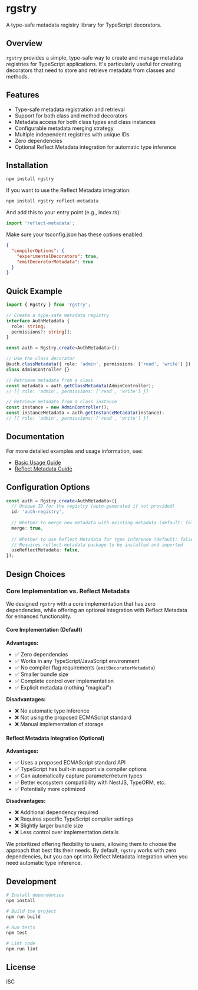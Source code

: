 # rgstry

A type-safe metadata registry library for TypeScript decorators.

## Overview

`rgstry` provides a simple, type-safe way to create and manage metadata registries for TypeScript applications. It's particularly useful for creating decorators that need to store and retrieve metadata from classes and methods.

## Features

- Type-safe metadata registration and retrieval
- Support for both class and method decorators
- Metadata access for both class types and class instances
- Configurable metadata merging strategy
- Multiple independent registries with unique IDs
- Zero dependencies
- Optional Reflect Metadata integration for automatic type inference

## Installation

```bash
npm install rgstry
```

If you want to use the Reflect Metadata integration:

```bash
npm install rgstry reflect-metadata
```

And add this to your entry point (e.g., index.ts):

```typescript
import 'reflect-metadata';
```

Make sure your tsconfig.json has these options enabled:

```json
{
  "compilerOptions": {
    "experimentalDecorators": true,
    "emitDecoratorMetadata": true
  }
}
```

## Quick Example

```typescript
import { Rgstry } from 'rgstry';

// Create a type-safe metadata registry
interface AuthMetadata {
  role: string;
  permissions?: string[];
}

const auth = Rgstry.create<AuthMetadata>();

// Use the class decorator
@auth.classMetadata({ role: 'admin', permissions: ['read', 'write'] })
class AdminController {}

// Retrieve metadata from a class
const metadata = auth.getClassMetadata(AdminController);
// [{ role: 'admin', permissions: ['read', 'write'] }]

// Retrieve metadata from a class instance
const instance = new AdminController();
const instanceMetadata = auth.getInstanceMetadata(instance);
// [{ role: 'admin', permissions: ['read', 'write'] }]
```

## Documentation

For more detailed examples and usage information, see:
- [Basic Usage Guide](./examples/basic-usage.md)
- [Reflect Metadata Guide](./examples/reflect-metadata-example.md)

## Configuration Options

```typescript
const auth = Rgstry.create<AuthMetadata>({
  // Unique ID for the registry (auto-generated if not provided)
  id: 'auth-registry',
  
  // Whether to merge new metadata with existing metadata (default: false)
  merge: true,
  
  // Whether to use Reflect Metadata for type inference (default: false)
  // Requires reflect-metadata package to be installed and imported
  useReflectMetadata: false,
});
```

## Design Choices

### Core Implementation vs. Reflect Metadata

We designed `rgstry` with a core implementation that has zero dependencies, while offering an optional integration with Reflect Metadata for enhanced functionality.

#### Core Implementation (Default)

**Advantages:**
- ✅ Zero dependencies
- ✅ Works in any TypeScript/JavaScript environment
- ✅ No compiler flag requirements (`emitDecoratorMetadata`)
- ✅ Smaller bundle size
- ✅ Complete control over implementation
- ✅ Explicit metadata (nothing "magical")

**Disadvantages:**
- ❌ No automatic type inference
- ❌ Not using the proposed ECMAScript standard
- ❌ Manual implementation of storage

#### Reflect Metadata Integration (Optional)

**Advantages:**
- ✅ Uses a proposed ECMAScript standard API
- ✅ TypeScript has built-in support via compiler options
- ✅ Can automatically capture parameter/return types
- ✅ Better ecosystem compatibility with NestJS, TypeORM, etc.
- ✅ Potentially more optimized

**Disadvantages:**
- ❌ Additional dependency required
- ❌ Requires specific TypeScript compiler settings
- ❌ Slightly larger bundle size
- ❌ Less control over implementation details

We prioritized offering flexibility to users, allowing them to choose the approach that best fits their needs. By default, `rgstry` works with zero dependencies, but you can opt into Reflect Metadata integration when you need automatic type inference.

## Development

```bash
# Install dependencies
npm install

# Build the project
npm run build

# Run tests
npm test

# Lint code
npm run lint
```

## License

ISC
